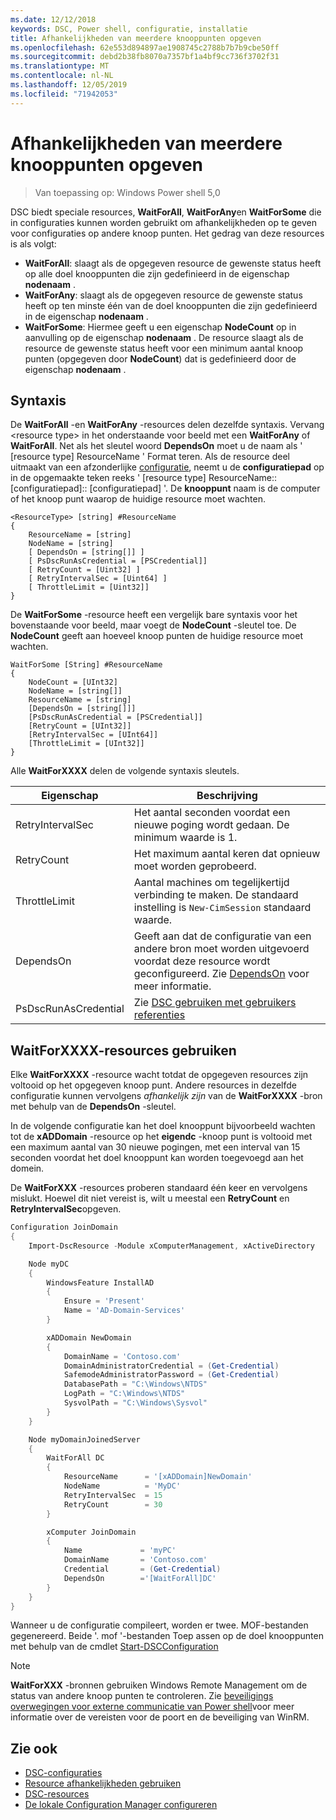 ```yaml
---
ms.date: 12/12/2018
keywords: DSC, Power shell, configuratie, installatie
title: Afhankelijkheden van meerdere knooppunten opgeven
ms.openlocfilehash: 62e553d894897ae1908745c2788b7b7b9cbe50ff
ms.sourcegitcommit: debd2b38fb8070a7357bf1a4bf9cc736f3702f31
ms.translationtype: MT
ms.contentlocale: nl-NL
ms.lasthandoff: 12/05/2019
ms.locfileid: "71942053"
---
```

# <a name="specifying-cross-node-dependencies"></a>Afhankelijkheden van meerdere knooppunten opgeven

> Van toepassing op: Windows Power shell 5,0

DSC biedt speciale resources, **WaitForAll**, **WaitForAny**en **WaitForSome** die in configuraties kunnen worden gebruikt om afhankelijkheden op te geven voor configuraties op andere knoop punten. Het gedrag van deze resources is als volgt:

- **WaitForAll**: slaagt als de opgegeven resource de gewenste status heeft op alle doel knooppunten die zijn gedefinieerd in de eigenschap **nodenaam** .
- **WaitForAny**: slaagt als de opgegeven resource de gewenste status heeft op ten minste één van de doel knooppunten die zijn gedefinieerd in de eigenschap **nodenaam** .
- **WaitForSome**: Hiermee geeft u een eigenschap **NodeCount** op in aanvulling op de eigenschap **nodenaam** . De resource slaagt als de resource de gewenste status heeft voor een minimum aantal knoop punten (opgegeven door **NodeCount**) dat is gedefinieerd door de eigenschap **nodenaam** .

## <a name="syntax"></a>Syntaxis

De **WaitForAll** -en **WaitForAny** -resources delen dezelfde syntaxis. Vervang \<resource type\> in het onderstaande voor beeld met een **WaitForAny** of **WaitForAll**.
Net als het sleutel woord **DependsOn** moet u de naam als ' [resource type] ResourceName ' Format teren. Als de resource deel uitmaakt van een afzonderlijke [configuratie](configurations.md), neemt u de **configuratiepad** op in de opgemaakte teken reeks ' [resource type] ResourceName:: [configuratiepad]:: [configuratiepad] '. De **knooppunt** naam is de computer of het knoop punt waarop de huidige resource moet wachten.

```
<ResourceType> [string] #ResourceName
{
    ResourceName = [string]
    NodeName = [string]
    [ DependsOn = [string[]] ]
    [ PsDscRunAsCredential = [PSCredential]]
    [ RetryCount = [Uint32] ]
    [ RetryIntervalSec = [Uint64] ]
    [ ThrottleLimit = [Uint32]]
}
```

De **WaitForSome** -resource heeft een vergelijk bare syntaxis voor het bovenstaande voor beeld, maar voegt de **NodeCount** -sleutel toe. De **NodeCount** geeft aan hoeveel knoop punten de huidige resource moet wachten.

```
WaitForSome [String] #ResourceName
{
    NodeCount = [UInt32]
    NodeName = [string[]]
    ResourceName = [string]
    [DependsOn = [string[]]]
    [PsDscRunAsCredential = [PSCredential]]
    [RetryCount = [UInt32]]
    [RetryIntervalSec = [UInt64]]
    [ThrottleLimit = [UInt32]]
}
```

Alle **WaitForXXXX** delen de volgende syntaxis sleutels.

|Eigenschap|  Beschrijving   |
|---------|---------------------|
| RetryIntervalSec| Het aantal seconden voordat een nieuwe poging wordt gedaan. De minimum waarde is 1.|
| RetryCount| Het maximum aantal keren dat opnieuw moet worden geprobeerd.|
| ThrottleLimit| Aantal machines om tegelijkertijd verbinding te maken. De standaard instelling is `New-CimSession` standaard waarde.|
| DependsOn | Geeft aan dat de configuratie van een andere bron moet worden uitgevoerd voordat deze resource wordt geconfigureerd. Zie [DependsOn](resource-depends-on.md) voor meer informatie.|
| PsDscRunAsCredential | Zie [DSC gebruiken met gebruikers referenties](./runAsUser.md) |

## <a name="using-waitforxxxx-resources"></a>WaitForXXXX-resources gebruiken

Elke **WaitForXXXX** -resource wacht totdat de opgegeven resources zijn voltooid op het opgegeven knoop punt.
Andere resources in dezelfde configuratie kunnen vervolgens *afhankelijk zijn* van de **WaitForXXXX** -bron met behulp van de **DependsOn** -sleutel.

In de volgende configuratie kan het doel knooppunt bijvoorbeeld wachten tot de **xADDomain** -resource op het **eigendc** -knoop punt is voltooid met een maximum aantal van 30 nieuwe pogingen, met een interval van 15 seconden voordat het doel knooppunt kan worden toegevoegd aan het domein.

De **WaitForXXX** -resources proberen standaard één keer en vervolgens mislukt. Hoewel dit niet vereist is, wilt u meestal een **RetryCount** en **RetryIntervalSec**opgeven.

```powershell
Configuration JoinDomain
{
    Import-DscResource -Module xComputerManagement, xActiveDirectory

    Node myDC
    {
        WindowsFeature InstallAD
        {
            Ensure = 'Present'
            Name = 'AD-Domain-Services'
        }

        xADDomain NewDomain
        {
            DomainName = 'Contoso.com'
            DomainAdministratorCredential = (Get-Credential)
            SafemodeAdministratorPassword = (Get-Credential)
            DatabasePath = "C:\Windows\NTDS"
            LogPath = "C:\Windows\NTDS"
            SysvolPath = "C:\Windows\Sysvol"
        }
    }

    Node myDomainJoinedServer
    {
        WaitForAll DC
        {
            ResourceName      = '[xADDomain]NewDomain'
            NodeName          = 'MyDC'
            RetryIntervalSec  = 15
            RetryCount        = 30
        }

        xComputer JoinDomain
        {
            Name             = 'myPC'
            DomainName       = 'Contoso.com'
            Credential       = (Get-Credential)
            DependsOn        ='[WaitForAll]DC'
        }
    }
}
```

Wanneer u de configuratie compileert, worden er twee. MOF-bestanden gegenereerd. Beide '. mof '-bestanden Toep assen op de doel knooppunten met behulp van de cmdlet [Start-DSCConfiguration](/powershell/module/psdesiredstateconfiguration/start-dscconfiguration)

> [!NOTE]
> **WaitForXXX** -bronnen gebruiken Windows Remote Management om de status van andere knoop punten te controleren.
> Zie [beveiligings overwegingen voor externe communicatie van Power shell](/powershell/scripting/learn/remoting/winrmsecurity?view=powershell-6)voor meer informatie over de vereisten voor de poort en de beveiliging van WinRM.

## <a name="see-also"></a>Zie ook

- [DSC-configuraties](configurations.md)
- [Resource afhankelijkheden gebruiken](resource-depends-on.md)
- [DSC-resources](../resources/resources.md)
- [De lokale Configuration Manager configureren](../managing-nodes/metaConfig.md)
